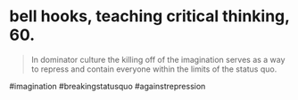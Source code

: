 # bell hooks, teaching critical thinking, 60.

> In dominator culture the killing off of the imagination serves as a way to repress and contain everyone within the limits of the status quo.

#imagination
#breakingstatusquo
#againstrepression
